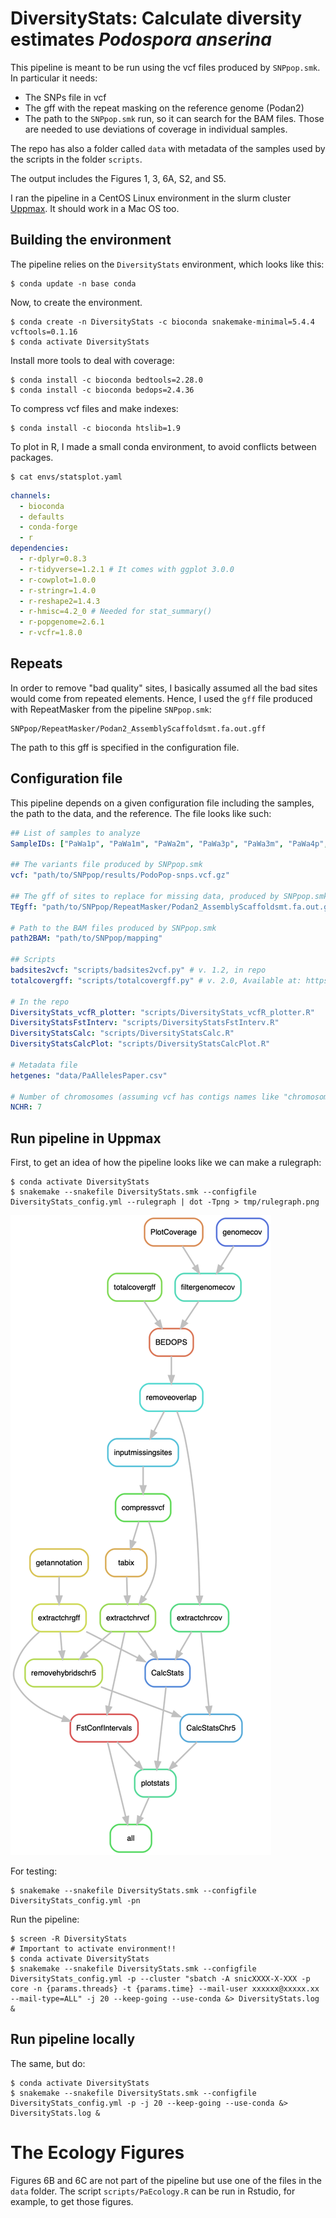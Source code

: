 # DiversityStats: Calculate diversity estimates  *Podospora anserina*

This pipeline is meant to be run using the vcf files produced by `SNPpop.smk`. In particular it needs:

- The SNPs file in vcf
- The gff with the repeat masking on the reference genome (Podan2)
- The path to the `SNPpop.smk` run, so it can search for the BAM files. Those are needed to use deviations of coverage in individual samples.

The repo has also a folder called `data` with metadata of the samples used by the scripts in the folder `scripts`.

The output includes the Figures 1, 3, 6A, S2, and S5.

I ran the pipeline in a CentOS Linux environment in the slurm cluster [Uppmax](https://uppmax.uu.se/). It should work in a Mac OS too.

## Building the environment

The pipeline relies on the `DiversityStats` environment, which looks like this:

    $ conda update -n base conda

Now, to create the environment.

    $ conda create -n DiversityStats -c bioconda snakemake-minimal=5.4.4 vcftools=0.1.16
    $ conda activate DiversityStats

Install more tools to deal with coverage:

    $ conda install -c bioconda bedtools=2.28.0
    $ conda install -c bioconda bedops=2.4.36

To compress vcf files and make indexes:
    
    $ conda install -c bioconda htslib=1.9

To plot in R, I made a small conda environment, to avoid conflicts between packages.

    $ cat envs/statsplot.yaml
```yaml
channels:
  - bioconda
  - defaults
  - conda-forge
  - r
dependencies:
  - r-dplyr=0.8.3
  - r-tidyverse=1.2.1 # It comes with ggplot 3.0.0
  - r-cowplot=1.0.0
  - r-stringr=1.4.0
  - r-reshape2=1.4.3
  - r-hmisc=4.2_0 # Needed for stat_summary()
  - r-popgenome=2.6.1
  - r-vcfr=1.8.0
```

## Repeats

In order to remove "bad quality" sites, I basically assumed all the bad sites would come from repeated elements. Hence, I used the `gff` file produced with RepeatMasker from the pipeline `SNPpop.smk`:
    
    SNPpop/RepeatMasker/Podan2_AssemblyScaffoldsmt.fa.out.gff

The path to this gff is specified in the configuration file.

## Configuration file

This pipeline depends on a given configuration file including the samples, the path to the data, and the reference. The file looks like such:

```yaml
## List of samples to analyze
SampleIDs: ["PaWa1p", "PaWa1m", "PaWa2m", "PaWa3p", "PaWa3m", "PaWa4p", "PaWa7m", "PaWa8p", "PaWa9m", "PaWa10p", "PaWa11m", "PaWa12p", "PaWa13m", "PaWa14p", "PaWa15m", "PaWa16p", "PaWa17m", "PaWa18p", "PaWa19m", "PaWa21p", "PaWa21m", "PaWa22m", "PaWa23p", "PaWa24m", "PaWa25p", "PaWa26m", "PaWa27p", "PaWa27m", "PaWa28p", "PaWa28m", "PaWa29p", "PaWa32p", "PaWa32m", "PaWa33m", "PaWa36p", "PaWa37m", "PaWa38p", "PaWa39m", "PaWa40m", "PaWa41p", "PaWa42m", "PaWa43p", "PaWa44m", "PaWa45p", "PaWa46p", "PaWa46m", "PaWa47p", "PaWa47m", "PaWa49m", "PaWa52p", "PaWa53p", "PaWa53m", "PaWa54m", "PaWa55p", "PaWa56m", "PaWa57p", "PaWa58p", "PaWa58m", "PaWa59m", "PaWa60p", "PaWa61m", "PaWa62p", "PaWa63p", "PaWa63m", "PaWa64m", "PaWa66m", "PaWa67p", "PaWa68m", "PaWa69p", "PaWa70m", "PaWa71p", "PaWa72m", "PaWa76p", "PaWa77m", "PaWa78p", "PaWa79m", "PaWa81p", "PaWa83m", "PaWa85p", "PaWa85m", "PaWa86m", "PaWa87p", "PaWa87m", "PaWa88p", "PaWa89p", "PaWa91p", "PaWa92p", "PaWa94p", "PaWa95p", "PaWa96m", "PaWa97p", "PaWa98m", "PaWa99p", "PaWa100p", "PaWa100m1", "PaWa101m", "PaWa102p", "PaWa103m", "PaWa104m", "PaWa105p", "PaWa106p", "PaWa107m", "PaWa108m", "PaWa109p", "PaWa115m", "PaWa116p", "PaWa117m", "PaWa118p", "PaWa122m", "PaWa123p", "PaWa124p", "PaWa125m", "PaWa126p", "PaWa127m", "PaWa128p", "PaWa129p", "PaWa137m", "PaWa138m", "PaWa142p", "PaWa143m", "CBS433.50p", "CBS455.64m", "PaTgp", "PaYp", "PaZp", "PaSp"]

## The variants file produced by SNPpop.smk
vcf: "path/to/SNPpop/results/PodoPop-snps.vcf.gz"

## The gff of sites to replace for missing data, produced by SNPpop.smk
TEgff: "path/to/SNPpop/RepeatMasker/Podan2_AssemblyScaffoldsmt.fa.out.gff"

# Path to the BAM files produced by SNPpop.smk 
path2BAM: "path/to/SNPpop/mapping"

## Scripts
badsites2vcf: "scripts/badsites2vcf.py" # v. 1.2, in repo
totalcovergff: "scripts/totalcovergff.py" # v. 2.0, Available at: https://github.com/SLAment/Genomics/tree/master/GenomeAnnotation

# In the repo
DiversityStats_vcfR_plotter: "scripts/DiversityStats_vcfR_plotter.R"
DiversityStatsFstInterv: "scripts/DiversityStatsFstInterv.R"
DiversityStatsCalc: "scripts/DiversityStatsCalc.R"
DiversityStatsCalcPlot: "scripts/DiversityStatsCalcPlot.R"

# Metadata file
hetgenes: "data/PaAllelesPaper.csv"

# Number of chromosomes (assuming vcf has contigs names like "chromosome_1")
NCHR: 7
```

## Run pipeline in Uppmax

First, to get an idea of how the pipeline looks like we can make a rulegraph:

    $ conda activate DiversityStats
    $ snakemake --snakefile DiversityStats.smk --configfile DiversityStats_config.yml --rulegraph | dot -Tpng > tmp/rulegraph.png

![rulegraph](rulegraph.png "rulegraph of Backcrosses.smk")

For testing:

    $ snakemake --snakefile DiversityStats.smk --configfile DiversityStats_config.yml -pn

Run the pipeline:

    $ screen -R DiversityStats
    # Important to activate environment!!
    $ conda activate DiversityStats
    $ snakemake --snakefile DiversityStats.smk --configfile DiversityStats_config.yml -p --cluster "sbatch -A snicXXXX-X-XXX -p core -n {params.threads} -t {params.time} --mail-user xxxxxx@xxxxx.xx --mail-type=ALL" -j 20 --keep-going --use-conda &> DiversityStats.log &


## Run pipeline locally

The same, but do:

    $ conda activate DiversityStats
    $ snakemake --snakefile DiversityStats.smk --configfile DiversityStats_config.yml -p -j 20 --keep-going --use-conda &> DiversityStats.log &

# The Ecology Figures

Figures 6B and 6C are not part of the pipeline but use one of the files in the `data` folder. The script `scripts/PaEcology.R` can be run in Rstudio, for example, to get those figures.
